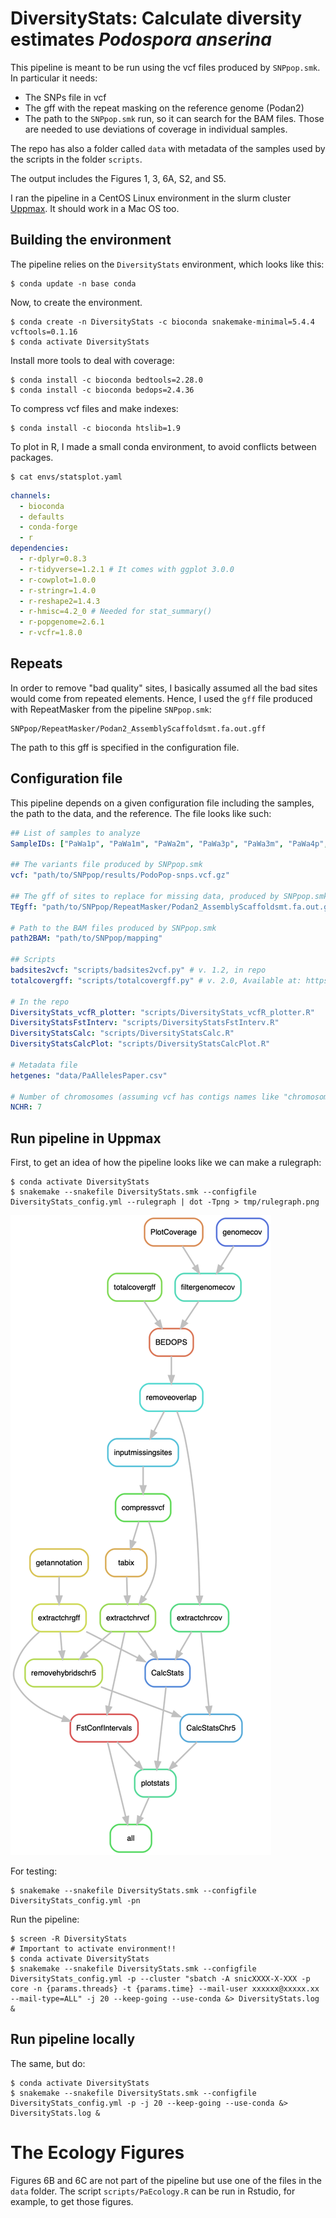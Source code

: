 # DiversityStats: Calculate diversity estimates  *Podospora anserina*

This pipeline is meant to be run using the vcf files produced by `SNPpop.smk`. In particular it needs:

- The SNPs file in vcf
- The gff with the repeat masking on the reference genome (Podan2)
- The path to the `SNPpop.smk` run, so it can search for the BAM files. Those are needed to use deviations of coverage in individual samples.

The repo has also a folder called `data` with metadata of the samples used by the scripts in the folder `scripts`.

The output includes the Figures 1, 3, 6A, S2, and S5.

I ran the pipeline in a CentOS Linux environment in the slurm cluster [Uppmax](https://uppmax.uu.se/). It should work in a Mac OS too.

## Building the environment

The pipeline relies on the `DiversityStats` environment, which looks like this:

    $ conda update -n base conda

Now, to create the environment.

    $ conda create -n DiversityStats -c bioconda snakemake-minimal=5.4.4 vcftools=0.1.16
    $ conda activate DiversityStats

Install more tools to deal with coverage:

    $ conda install -c bioconda bedtools=2.28.0
    $ conda install -c bioconda bedops=2.4.36

To compress vcf files and make indexes:
    
    $ conda install -c bioconda htslib=1.9

To plot in R, I made a small conda environment, to avoid conflicts between packages.

    $ cat envs/statsplot.yaml
```yaml
channels:
  - bioconda
  - defaults
  - conda-forge
  - r
dependencies:
  - r-dplyr=0.8.3
  - r-tidyverse=1.2.1 # It comes with ggplot 3.0.0
  - r-cowplot=1.0.0
  - r-stringr=1.4.0
  - r-reshape2=1.4.3
  - r-hmisc=4.2_0 # Needed for stat_summary()
  - r-popgenome=2.6.1
  - r-vcfr=1.8.0
```

## Repeats

In order to remove "bad quality" sites, I basically assumed all the bad sites would come from repeated elements. Hence, I used the `gff` file produced with RepeatMasker from the pipeline `SNPpop.smk`:
    
    SNPpop/RepeatMasker/Podan2_AssemblyScaffoldsmt.fa.out.gff

The path to this gff is specified in the configuration file.

## Configuration file

This pipeline depends on a given configuration file including the samples, the path to the data, and the reference. The file looks like such:

```yaml
## List of samples to analyze
SampleIDs: ["PaWa1p", "PaWa1m", "PaWa2m", "PaWa3p", "PaWa3m", "PaWa4p", "PaWa7m", "PaWa8p", "PaWa9m", "PaWa10p", "PaWa11m", "PaWa12p", "PaWa13m", "PaWa14p", "PaWa15m", "PaWa16p", "PaWa17m", "PaWa18p", "PaWa19m", "PaWa21p", "PaWa21m", "PaWa22m", "PaWa23p", "PaWa24m", "PaWa25p", "PaWa26m", "PaWa27p", "PaWa27m", "PaWa28p", "PaWa28m", "PaWa29p", "PaWa32p", "PaWa32m", "PaWa33m", "PaWa36p", "PaWa37m", "PaWa38p", "PaWa39m", "PaWa40m", "PaWa41p", "PaWa42m", "PaWa43p", "PaWa44m", "PaWa45p", "PaWa46p", "PaWa46m", "PaWa47p", "PaWa47m", "PaWa49m", "PaWa52p", "PaWa53p", "PaWa53m", "PaWa54m", "PaWa55p", "PaWa56m", "PaWa57p", "PaWa58p", "PaWa58m", "PaWa59m", "PaWa60p", "PaWa61m", "PaWa62p", "PaWa63p", "PaWa63m", "PaWa64m", "PaWa66m", "PaWa67p", "PaWa68m", "PaWa69p", "PaWa70m", "PaWa71p", "PaWa72m", "PaWa76p", "PaWa77m", "PaWa78p", "PaWa79m", "PaWa81p", "PaWa83m", "PaWa85p", "PaWa85m", "PaWa86m", "PaWa87p", "PaWa87m", "PaWa88p", "PaWa89p", "PaWa91p", "PaWa92p", "PaWa94p", "PaWa95p", "PaWa96m", "PaWa97p", "PaWa98m", "PaWa99p", "PaWa100p", "PaWa100m1", "PaWa101m", "PaWa102p", "PaWa103m", "PaWa104m", "PaWa105p", "PaWa106p", "PaWa107m", "PaWa108m", "PaWa109p", "PaWa115m", "PaWa116p", "PaWa117m", "PaWa118p", "PaWa122m", "PaWa123p", "PaWa124p", "PaWa125m", "PaWa126p", "PaWa127m", "PaWa128p", "PaWa129p", "PaWa137m", "PaWa138m", "PaWa142p", "PaWa143m", "CBS433.50p", "CBS455.64m", "PaTgp", "PaYp", "PaZp", "PaSp"]

## The variants file produced by SNPpop.smk
vcf: "path/to/SNPpop/results/PodoPop-snps.vcf.gz"

## The gff of sites to replace for missing data, produced by SNPpop.smk
TEgff: "path/to/SNPpop/RepeatMasker/Podan2_AssemblyScaffoldsmt.fa.out.gff"

# Path to the BAM files produced by SNPpop.smk 
path2BAM: "path/to/SNPpop/mapping"

## Scripts
badsites2vcf: "scripts/badsites2vcf.py" # v. 1.2, in repo
totalcovergff: "scripts/totalcovergff.py" # v. 2.0, Available at: https://github.com/SLAment/Genomics/tree/master/GenomeAnnotation

# In the repo
DiversityStats_vcfR_plotter: "scripts/DiversityStats_vcfR_plotter.R"
DiversityStatsFstInterv: "scripts/DiversityStatsFstInterv.R"
DiversityStatsCalc: "scripts/DiversityStatsCalc.R"
DiversityStatsCalcPlot: "scripts/DiversityStatsCalcPlot.R"

# Metadata file
hetgenes: "data/PaAllelesPaper.csv"

# Number of chromosomes (assuming vcf has contigs names like "chromosome_1")
NCHR: 7
```

## Run pipeline in Uppmax

First, to get an idea of how the pipeline looks like we can make a rulegraph:

    $ conda activate DiversityStats
    $ snakemake --snakefile DiversityStats.smk --configfile DiversityStats_config.yml --rulegraph | dot -Tpng > tmp/rulegraph.png

![rulegraph](rulegraph.png "rulegraph of Backcrosses.smk")

For testing:

    $ snakemake --snakefile DiversityStats.smk --configfile DiversityStats_config.yml -pn

Run the pipeline:

    $ screen -R DiversityStats
    # Important to activate environment!!
    $ conda activate DiversityStats
    $ snakemake --snakefile DiversityStats.smk --configfile DiversityStats_config.yml -p --cluster "sbatch -A snicXXXX-X-XXX -p core -n {params.threads} -t {params.time} --mail-user xxxxxx@xxxxx.xx --mail-type=ALL" -j 20 --keep-going --use-conda &> DiversityStats.log &


## Run pipeline locally

The same, but do:

    $ conda activate DiversityStats
    $ snakemake --snakefile DiversityStats.smk --configfile DiversityStats_config.yml -p -j 20 --keep-going --use-conda &> DiversityStats.log &

# The Ecology Figures

Figures 6B and 6C are not part of the pipeline but use one of the files in the `data` folder. The script `scripts/PaEcology.R` can be run in Rstudio, for example, to get those figures.
